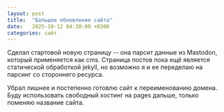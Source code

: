 ```yaml
---
layout: post
title:  "Большое обновление сайта"
date:   2025-10-12 04:30:00 +0300
categories: сайт
---
```


Сделал стартовой новую страницу -- она парсит данные из Mastodon, который применяется как cms. Страница постов пока ещё является статической обработкой jekyll, но возможно я и ее переделаю на парсинг со стороннего ресурса.

Убрал лишнее и постепенно готовлю сайт к переименованию домена. Буду использовать свободный хостинг на pages дальше, только поменяю название сайта.

[telegram]: https://t.me/catto_painter